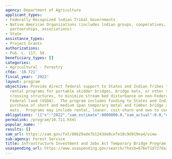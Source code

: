 ```yaml
---
agency: Department of Agriculture
applicant_types:
- Federally Recognized lndian Tribal Governments
- Native American Organizations (includes lndian groups, cooperatives, corporations,
  partnerships, associations)
- State
assistance_types:
- Project Grants
authorizations:
- Pub. L. 117, 58.
beneficiary_types: []
categories:
- Agricultural - Forestry
cfda: '10.721'
fiscal_year: '2022'
layout: program
objective: Provide direct federal support to States and Indian Tribes to establish
  rental programs for portable skidder bridges, bridge mats, or other temporary water
  crossing structures, to minimize stream bed disturbance on non-Federal land and
  Federal land (USDA).  The program includes funding to States and Indian Tribes for
  purchase of short and medium span temporary metal and timber bridge and Roadway
  mats.  Programs may include rental, loaner, cost-share and own to use options.
obligations: '[{"x":"2022","sam_estimate":8000000.0,"sam_actual":0.0,"usa_spending_actual":0.0},{"x":"2023","sam_estimate":8000000.0,"sam_actual":0.0,"usa_spending_actual":0.0},{"x":"2024","sam_estimate":0.0,"sam_actual":0.0,"usa_spending_actual":0.0}]'
permalink: /program/10.721.html
popular_name: ''
results: []
sam_url: https://sam.gov/fal/80b29ade7b1243de8cefe18c9d919ea4/view
sub-agency: Forest Service
title: Infrastructure Investment and Jobs Act Temporary Bridge Program
usaspending_url: https://www.usaspending.gov/search/?hash=676e71d727da2598789ed84e2efc60e2
---
```

